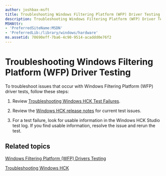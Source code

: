 ```yaml
---
author: joshbax-msft
title: Troubleshooting Windows Filtering Platform (WFP) Driver Testing
description: Troubleshooting Windows Filtering Platform (WFP) Driver Testing
MSHAttr:
- 'PreferredSiteName:MSDN'
- 'PreferredLib:/library/windows/hardware'
ms.assetid: 70690eff-7ba6-4c90-9514-acaddd0e76f2
---
```


# Troubleshooting Windows Filtering Platform (WFP) Driver Testing


To troubleshoot issues that occur with Windows Filtering Platform (WFP) driver tests, follow these steps:

1.  Review [Troubleshooting Windows HCK Test Failures](troubleshooting-windows-hck-test-failures.md).

2.  Review the [Windows HCK release notes](http://go.microsoft.com/fwlink/p/?linkid=236110) for current test issues.

3.  For a test failure, look for usable information in the Windows HCK Studio test log. If you find usable information, resolve the issue and rerun the test.

## Related topics


[Windows Filtering Platform (WFP) Drivers Testing](windows-filtering-platform--wfp--drivers-testing.md)

[Troubleshooting Windows HCK](troubleshooting-windows-hck.md)

 

 








